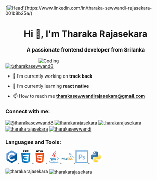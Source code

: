 [![Head](https://1.bp.blogspot.com/-7A4WynwLsM...)](https://www.linkedin.com/in/tharaka-sewwandi-rajasekara-001b8b25a/)
<h1 align="center">Hi 👋, I'm Tharaka Rajasekara</h1>
<h3 align="center">A passionate frontend developer from Srilanka</h3>
<img align="right" alt="Coding" width="400" src="https://cdn.dribbble.com/users/1162077/screenshots/3848914/programmer.gif">

<p align="left"> <a href="https://twitter.com/@tharakasewwand8" target="blank"><img src="https://img.shields.io/twitter/follow/@tharakasewwand8?logo=twitter&style=for-the-badge" alt="@tharakasewwand8" /></a> </p>

- 🔭 I’m currently working on **track back**

- 🌱 I’m currently learning **react native**

- 📫 How to reach me **tharakasewwandirajasekara@gmail.com**

<h3 align="left">Connect with me:</h3>
<p align="left">
<a href="https://twitter.com/@tharakasewwand8" target="blank"><img align="center" src="https://raw.githubusercontent.com/rahuldkjain/github-profile-readme-generator/master/src/images/icons/Social/twitter.svg" alt="@tharakasewwand8" height="30" width="40" /></a>
<a href="https://linkedin.com/in/tharakarajasekara" target="blank"><img align="center" src="https://raw.githubusercontent.com/rahuldkjain/github-profile-readme-generator/master/src/images/icons/Social/linked-in-alt.svg" alt="tharakarajasekara" height="30" width="40" /></a>
<a href="https://stackoverflow.com/users/tharakarajasekara" target="blank"><img align="center" src="https://raw.githubusercontent.com/rahuldkjain/github-profile-readme-generator/master/src/images/icons/Social/stack-overflow.svg" alt="tharakarajasekara" height="30" width="40" /></a>
<a href="https://fb.com/tharakarajasekara" target="blank"><img align="center" src="https://raw.githubusercontent.com/rahuldkjain/github-profile-readme-generator/master/src/images/icons/Social/facebook.svg" alt="tharakarajasekara" height="30" width="40" /></a>
<a href="https://www.hackerrank.com/tharakasewwandi" target="blank"><img align="center" src="https://raw.githubusercontent.com/rahuldkjain/github-profile-readme-generator/master/src/images/icons/Social/hackerrank.svg" alt="tharakasewwandi" height="30" width="40" /></a>
</p>

<h3 align="left">Languages and Tools:</h3>
<p align="left"> <a href="https://www.cprogramming.com/" target="_blank" rel="noreferrer"> <img src="https://raw.githubusercontent.com/devicons/devicon/master/icons/c/c-original.svg" alt="c" width="40" height="40"/> </a> <a href="https://www.w3schools.com/css/" target="_blank" rel="noreferrer"> <img src="https://raw.githubusercontent.com/devicons/devicon/master/icons/css3/css3-original-wordmark.svg" alt="css3" width="40" height="40"/> </a> <a href="https://www.w3.org/html/" target="_blank" rel="noreferrer"> <img src="https://raw.githubusercontent.com/devicons/devicon/master/icons/html5/html5-original-wordmark.svg" alt="html5" width="40" height="40"/> </a> <a href="https://www.java.com" target="_blank" rel="noreferrer"> <img src="https://raw.githubusercontent.com/devicons/devicon/master/icons/java/java-original.svg" alt="java" width="40" height="40"/> </a> <a href="https://www.mysql.com/" target="_blank" rel="noreferrer"> <img src="https://raw.githubusercontent.com/devicons/devicon/master/icons/mysql/mysql-original-wordmark.svg" alt="mysql" width="40" height="40"/> </a> <a href="https://www.photoshop.com/en" target="_blank" rel="noreferrer"> <img src="https://raw.githubusercontent.com/devicons/devicon/master/icons/photoshop/photoshop-line.svg" alt="photoshop" width="40" height="40"/> </a> <a href="https://www.python.org" target="_blank" rel="noreferrer"> <img src="https://raw.githubusercontent.com/devicons/devicon/master/icons/python/python-original.svg" alt="python" width="40" height="40"/> </a> </p>

<p><img align="left" src="https://github-readme-stats.vercel.app/api/top-langs?username=tharakarajasekara&show_icons=true&locale=en&layout=compact" alt="tharakarajasekara" /></p>

<p>&nbsp;<img align="center" src="https://github-readme-stats.vercel.app/api?username=tharakarajasekara&show_icons=true&locale=en" alt="tharakarajasekara" /></p>

